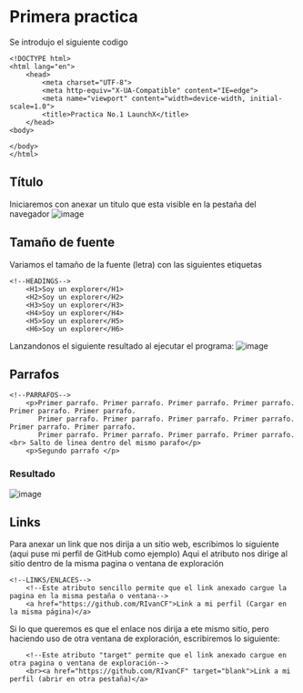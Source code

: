 # Primera practica  
Se introdujo el siguiente codigo
```
<!DOCTYPE html> 
<html lang="en">
    <head>
        <meta charset="UTF-8">
        <meta http-equiv="X-UA-Compatible" content="IE=edge">
        <meta name="viewport" content="width=device-width, initial-scale=1.0">
        <title>Practica No.1 LaunchX</title>
    </head>
<body>

</body>
</html>
```
## Título
Iniciaremos con anexar un titulo que esta visible en la pestaña del navegador 
![image](https://user-images.githubusercontent.com/99302791/158553236-d4777786-17fd-40b4-a104-2fc9cdfe632a.png)
## Tamaño de fuente 
Variamos el tamaño de la fuente (letra) con las siguientes etiquetas
```
<!--HEADINGS-->
    <H1>Soy un explorer</H1>
    <H2>Soy un explorer</H2>
    <H3>Soy un explorer</H3>
    <H4>Soy un explorer</H4>
    <H5>Soy un explorer</H5>
    <H6>Soy un explorer</H6>
```
Lanzandonos el siguiente resultado al ejecutar el programa: 
![image](https://user-images.githubusercontent.com/99302791/158924264-168159b5-9e17-4c9d-812f-7947075feee1.png)

## Parrafos 
``` 
<!--PARRAFOS-->
    <p>Primer parrafo. Primer parrafo. Primer parrafo. Primer parrafo. Primer parrafo. Primer parrafo. 
       Primer parrafo. Primer parrafo. Primer parrafo. Primer parrafo. Primer parrafo. Primer parrafo. 
       Primer parrafo. Primer parrafo. Primer parrafo. Primer parrafo. <br> Salto de linea dentro del mismo parafo</p> 
    <p>Segundo parrafo </p> 
```
### Resultado
![image](https://user-images.githubusercontent.com/99302791/158933632-2c3a274a-aaec-4694-b5f3-c9aa3459a3dc.png)

## Links 
Para anexar un link que nos dirija a un sitio web, escribimos lo siguiente (aqui puse mi perfil de GitHub como ejemplo)
Aqui el atributo <a></a> nos dirige al sitio dentro de la misma pagina o ventana de exploración 
```
<!--LINKS/ENLACES-->
    <!--Este atributo sencillo permite que el link anexado cargue la pagina en la misma pestaña o ventana-->
    <a href="https://github.com/RIvanCF">Link a mi perfil (Cargar en la misma página)</a> 
```
Si lo que queremos es que el enlace nos dirija a ete mismo sitio, pero haciendo uso de otra ventana de exploración, escribiremos lo siguiente: 
```
    <!--Este atributo "target" permite que el link anexado cargue en otra pagina o ventana de exploración-->
    <br><a href="https://github.com/RIvanCF" target="blank">Link a mi perfil (abrir en otra pestaña)</a> 
```
    
    


